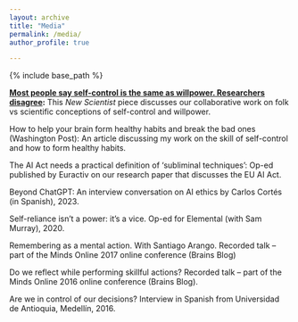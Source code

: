 ```yaml
---
layout: archive
title: "Media"
permalink: /media/
author_profile: true

---
```


{% include base_path %}



**[Most people say self-control is the same as willpower. Researchers disagree](https://www.sciencenews.org/article/self-control-willpower-psychology):** This _New Scientist_ piece discusses our collaborative work on folk vs scientific conceptions of self-control and willpower. 

How to help your brain form healthy habits and break the bad ones (Washington Post): An article discussing my work on the skill of self-control and how to form healthy habits.

The AI Act needs a practical definition of ‘subliminal techniques’: Op-ed published by Euractiv on our research paper that discusses the EU AI Act.

Beyond ChatGPT: An interview conversation on AI ethics by Carlos Cortés (in Spanish), 2023.

Self-reliance isn’t a power: it’s a vice. Op-ed for Elemental (with Sam Murray), 2020.

Remembering as a mental action. With Santiago Arango. Recorded talk – part of the Minds Online 2017 online conference (Brains Blog)

Do we reflect while performing skillful actions? Recorded talk – part of the Minds Online 2016 online conference (Brains Blog).

Are we in control of our decisions? Interview in Spanish from Universidad de Antioquia, Medellín, 2016.
